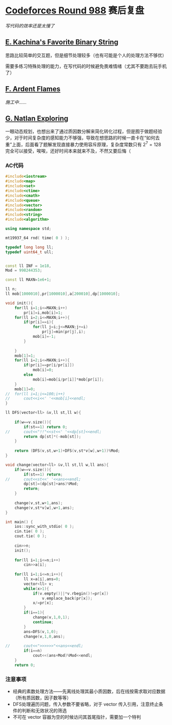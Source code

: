 # [Codeforces Round 988](https://codeforces.com/contest/2037) 赛后复盘

*写代码的效率还是太慢了*

## [E. Kachina's Favorite Binary String](https://codeforces.com/contest/2037/problem/E)

思路比较简单的交互题，但是细节处理较多（也有可能是个人的处理方法不够优）

需要多练习特殊处理的能力，在写代码的时候避免畏难情绪（尤其不要跑去玩手机了）

## [F. Ardent Flames](https://codeforces.com/contest/2037/problem/F)

*施工中......*

## [G. Natlan Exploring](https://codeforces.com/contest/2037/problem/G)

一眼动态规划，也想出来了通过质因数分解来简化转化过程，但是囿于做题经验少，对于时间复杂度的感知能力不够强，导致在想思路的时候一直卡在“如何去重”上面，后面看了题解发现直接暴力使用容斥原理，复杂度常数只有 $2^7=128$ 完全可以接受，唉唉，还好时间本来就来不及，不然又要后悔（ 

### AC代码

```cpp
#include<iostream>
#include<map>
#include<set>
#include<ctime>
#include<cmath>
#include<queue>
#include<vector>
#include<random>
#include<string>
#include<algorithm>

using namespace std;

mt19937_64 rnd( time( 0 ) );

typedef long long ll;
typedef uint64_t ull;


const ll INF = 1e18,
Mod = 998244353;

const ll MAXN=1e6+1;

ll n;
ll mob[1000010],pr[1000010],a[200010],dp[1000010];

void init(){
	for(ll i=1;i<=MAXN;i++)
		pr[i]=i,mob[i]=1;
	for(ll i=2;i<=MAXN;i++){
		if(pr[i]==i){
			for(ll j=i;j<=MAXN;j+=i)
				pr[j]=min(pr[j],i);
			mob[i]=-1;
		}
			
	}
	mob[1]=1;
	for(ll i=2;i<=MAXN;i++){
		if(pr[i]==pr[i/pr[i]])
			mob[i]=0;
		else
			mob[i]=mob[i/pr[i]]*mob[pr[i]];
	}
	mob[1]=0;
//	for(ll i=1;i<=100;i++)
//		cout<<i<<' '<<mob[i]<<endl;	
}

ll DFS(vector<ll> &v,ll st,ll w){
	
	if(w==v.size()){
		if(st==1) return 0;
//		cout<<"!!"<<st<<' '<<dp[st]<<endl;
		return dp[st]*(-mob[st]);
	}
		
	return (DFS(v,st,w+1)+DFS(v,st*v[w],w+1))%Mod;
}

void change(vector<ll> &v,ll st,ll w,ll ans){
	if(w==v.size()){
		if(st==1) return;
//		cout<<st<<' '<<ans<<endl;
		dp[st]=(dp[st]+ans)%Mod;
		return;
	}
	
	change(v,st,w+1,ans);
	change(v,st*v[w],w+1,ans);
}

int main() {
	ios::sync_with_stdio( 0 );
	cin.tie( 0 );
	cout.tie( 0 );
	
	cin>>n;
	init();
	
	for(ll i=1;i<=n;i++)
		cin>>a[i];
	
	for(ll i=1;i<=n;i++){
		ll x=a[i],ans=0;
		vector<ll> v;
		while(x>1){
			if(v.empty()||*v.rbegin()!=pr[x])
				v.emplace_back(pr[x]);
			x/=pr[x];
		}
		if(i==1){
			change(v,1,0,1);
			continue;
		}
		ans=DFS(v,1,0);
		change(v,1,0,ans);
		
//		cout<<">>>>>>"<<ans<<endl;
		if(i==n)
			cout<<(ans+Mod)%Mod<<endl;
	}
	return 0;

```

### 注意事项

- 经典的素数处理方法——先离线处理其最小质因数，后在线按需求取对应数据（所有质因数，因子数等等）
- DFS处理遍历问题，传入参数不要省略，对于 vector 传入引用，注意终止条件的判断和无效状况的筛选
- 不可在 vector 容器为空的时候访问其首尾指针，需要加一个特判
